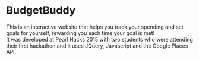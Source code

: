 # BudgetBuddy
This is an interactive website that helps you track your spending and set goals for yourself, rewarding you each time your goal is met!
<br>
It was developed at Pearl Hacks 2015 with two students who were attending their first hackathon and it uses JQuery, Javascript and the Google Places API.
